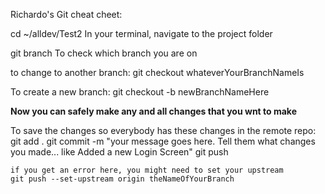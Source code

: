 Richardo's Git cheat cheet:


cd ~/alldev/Test2 			 In your terminal, navigate to the project folder

git branch					To check which branch you are on

to change to another branch:
	git checkout whateverYourBranchNameIs
	
To create a new branch:
	git checkout -b newBranchNameHere
	
**Now you can safely make any and all changes that you wnt to make**

To save the changes so everybody has these changes in the remote repo:
	git add .
	git commit -m "your message goes here. Tell them what changes you made... like Added a new Login Screen"
	git push
	
	if you get an error here, you might need to set your upstream
	git push --set-upstream origin theNameOfYourBranch
